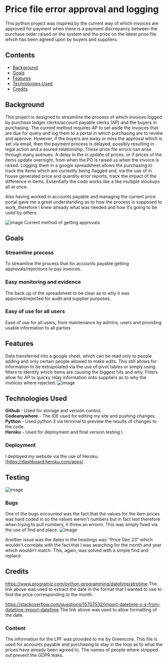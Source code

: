 # Price file error approval and logging

This python project was inspired by the current way of which invoices are approved for payment when there is a payment discrepancy between the purchase order raised on the system and the price on the latest price file which has been agreed upon by buyers and suppliers. 


## Contents

* [Background](#background)
* [Goals](#goals)
* [Features](#features)
* [Technologies Used](#tech)
* [Credits](#Credits)




## <a id="background"></a>Background

This project is designed to streamline the process of which invoices logged by purchase ledger clerks/account payable clerks (AP) and the buyers in purchasing. The current method requires AP to set aside the invoices that are due for query and log them to a portal in which purchasing are to review and approve. However, if the buyers are away or miss the approval which is set via email, then the payment process is delayed, possibly resulting in legal action and a soured relationship. These price file errors can arise through many avenues. A delay in the in update of prices, or if prices of the items update overnight, from when the PO is raised vs when the invoice is raised. Logging them in a google spreadsheet allows the purchasing to track the items which are currently being flagged and, via the use of in house generated price and quantity error reports, track the impact of the difference in items. Essentially the code works like a like multiple vlookups all at once.

Also having worked in accounts payable and managing the current price portal gave me a great understanding as to how the process is supposed to work, therefore I knew already what was needed and how it’s going to be used by others.

![image](https://github.com/agunny/Price-Query/assets/133648178/99c644cd-e696-40e8-ada7-79587d037442)
Current method of getting approvals.

## <a id="goals"></a>Goals

### Streamline process

To streamline the process that for accounts payable getting approvals/rejections to pay invoices.

### Easy monitoring and evidence

The back up of the spreadsheet to be clear as to why it was approved/rejected for audit and supplier purposes.

### Easy of use for all users

Ease of use for all users, from maintenance by admins, users and providing usable information to all parties

## **Features**

Data transferred into a google sheet, which can be read only to people adding and only certain people allowed to make edits. This still allows for information to be extrapolated via the use of pivot tables or simply using filters to identify which items are causing the biggest hits and why.
Filters allow for AP to quicky relay information onto suppliers as to why the invoices where rejected.
![image](https://github.com/agunny/Price-Query/assets/133648178/fa6d21ad-b3ae-4622-96ad-42352569ce97)


## <a id="tech"></a>Technologies Used

**Github** - Used for storage and version control.\
**Codeanywhere** - The IDE used for editing my site and pushing changes.\
**Python** - Used python 3 via terminal to preview the results of changes to the code.\
**Heroku** - Used for deployment and final version testing.\

### Deployment

I deployed my website via the use of Heroku. [https://dashboard.heroku.com/apps]

## Testing

![image](https://github.com/agunny/Price-Query/assets/133648178/ee6433d2-6016-4bb0-96ec-4860efc284ff)

### Bugs

One of the bugs encounted was the fact that the values for the item prices was hard coded in so the values weren't numbers but in fact text therefore when trying to pull numbers, it threw an errorm. This was simply fixed via the use of find and place.
![image](https://github.com/agunny/Price-Query/assets/133648178/18745502-74da-421f-b0f8-189d21254679)

Another issue was the dates in the headings was "Price Dec 23" which wouldn't correlate with the fact that I was searching for the month and year which wouldn’t match. This, again, was solved with a simple find and replace.

## <a id="credits"></a>Credits

<https://www.programiz.com/python-programming/datetime/strptime> 
The link above was used to extract the date in the format that I wanted to use to find the price corresponding to the month.

<https://stackoverflow.com/questions/15707532/import-datetime-v-s-from-datetime-import-datetime>
The link above was used to allow formatting of the date.


### Content
The information for the LPF was provided to me by Greencore. This file is used for accounts payable and purchasing to stay in the loop as to what the prices have already been agreed to. The names of people where stripped out prevent the GDPR leaks.










